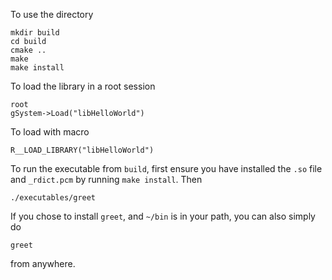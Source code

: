 To use the directory 
```
mkdir build
cd build
cmake ..
make 
make install
```

To load the library in a root session
```
root
gSystem->Load("libHelloWorld")
```

To load with macro 
```
R__LOAD_LIBRARY("libHelloWorld")
```

To run the executable from `build`, first ensure you have installed the `.so` file and `_rdict.pcm` by running `make install`. Then 
```
./executables/greet
```

If you chose to install `greet`, and `~/bin` is in your path, you can also simply do 
```
greet
```
from anywhere.